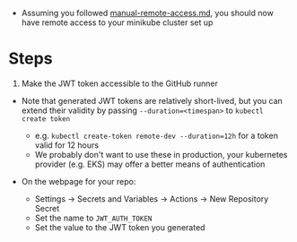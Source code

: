 - Assuming you followed [manual-remote-access.md](./manual-remote-access.md), you should now have remote access to your minikube cluster set up

# Steps

1. Make the JWT token accessible to the GitHub runner

  - Note that generated JWT tokens are relatively short-lived, but you can extend their validity by passing `--duration=<timespan>` to `kubectl create token`
    - e.g. `kubectl create-token remote-dev --duration=12h` for a token valid for 12 hours
    - We probably don't want to use these in production, your kubernetes provider (e.g. EKS) may offer a better means of authentication

  - On the webpage for your repo:
    - Settings -> Secrets and Variables -> Actions -> New Repository Secret
    - Set the name to `JWT_AUTH_TOKEN`
    - Set the value to the JWT token you generated
